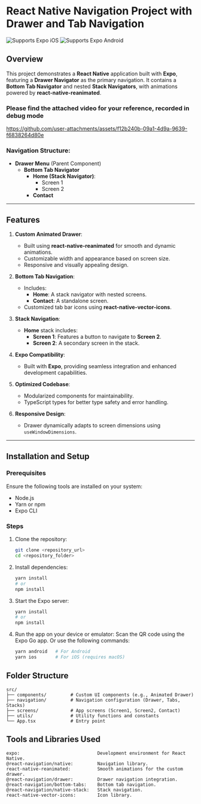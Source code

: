 # React Native Navigation Project with Drawer and Tab Navigation

<p>
  <!-- iOS -->
  <img alt="Supports Expo iOS" longdesc="Supports Expo iOS" src="https://img.shields.io/badge/iOS-4630EB.svg?style=flat-square&logo=APPLE&labelColor=999999&logoColor=fff" />
  <!-- Android -->
  <img alt="Supports Expo Android" longdesc="Supports Expo Android" src="https://img.shields.io/badge/Android-4630EB.svg?style=flat-square&logo=ANDROID&labelColor=A4C639&logoColor=fff" />
  <!-- Web -->
</p>

## Overview

This project demonstrates a **React Native** application built with **Expo**, featuring a **Drawer Navigator** as the primary navigation. It contains a **Bottom Tab Navigator** and nested **Stack Navigators**, with animations powered by **react-native-reanimated**.

### Please find the attached video for your reference, recorded in debug mode

https://github.com/user-attachments/assets/f12b240b-09a1-4d9a-9639-f6838264d80e



### Navigation Structure:

- **Drawer Menu** (Parent Component)
  - **Bottom Tab Navigator**
    - **Home (Stack Navigator)**:
      - Screen 1
      - Screen 2
    - **Contact**

---

## Features

1. **Custom Animated Drawer**:

   - Built using **react-native-reanimated** for smooth and dynamic animations.
   - Customizable width and appearance based on screen size.
   - Responsive and visually appealing design.

2. **Bottom Tab Navigation**:

   - Includes:
     - **Home**: A stack navigator with nested screens.
     - **Contact**: A standalone screen.
   - Customized tab bar icons using **react-native-vector-icons**.

3. **Stack Navigation**:

   - **Home** stack includes:
     - **Screen 1**: Features a button to navigate to **Screen 2**.
     - **Screen 2**: A secondary screen in the stack.

4. **Expo Compatibility**:

   - Built with **Expo**, providing seamless integration and enhanced development capabilities.

5. **Optimized Codebase**:

   - Modularized components for maintainability.
   - TypeScript types for better type safety and error handling.

6. **Responsive Design**:
   - Drawer dynamically adapts to screen dimensions using `useWindowDimensions`.

---

## Installation and Setup

### Prerequisites

Ensure the following tools are installed on your system:

- Node.js
- Yarn or npm
- Expo CLI

### Steps

1. Clone the repository:

   ```bash
   git clone <repository_url>
   cd <repository_folder>
   ```

2. Install dependencies:
  
    ```bash
    yarn install
    # or
    npm install
    ```

3. Start the Expo server:
    ```bash
    yarn install
    # or
    npm install
    ```
4. Run the app on your device or emulator:
    Scan the QR code using the Expo Go app.
    Or use the following commands:
    ```bash
    yarn android   # For Android
    yarn ios       # For iOS (requires macOS)
    ```

## Folder Structure
    src/
    ├── components/         # Custom UI components (e.g., Animated Drawer)
    ├── navigation/         # Navigation configuration (Drawer, Tabs, Stacks)
    ├── screens/            # App screens (Screen1, Screen2, Contact)
    ├── utils/              # Utility functions and constants
    └── App.tsx             # Entry point


## Tools and Libraries Used
    expo:                             Development environment for React Native.
    @react-navigation/native:         Navigation library.
    react-native-reanimated:          Smooth animations for the custom drawer.
    @react-navigation/drawer:         Drawer navigation integration.
    @react-navigation/bottom-tabs:    Bottom tab navigation.
    @react-navigation/native-stack:   Stack navigation.
    react-native-vector-icons:        Icon library.




